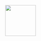 <div id="header" align="center">
  <img src="https://media.giphy.com/media/bGgsc5mWoryfgKBx1u/giphy.gif?cid=790b761158kr1b6wits5mygce3vq0rj1gfmx07yfmrp9au4z&ep=v1_gifs_search&rid=giphy.gif&ct=g" width="100"/>
</div>
